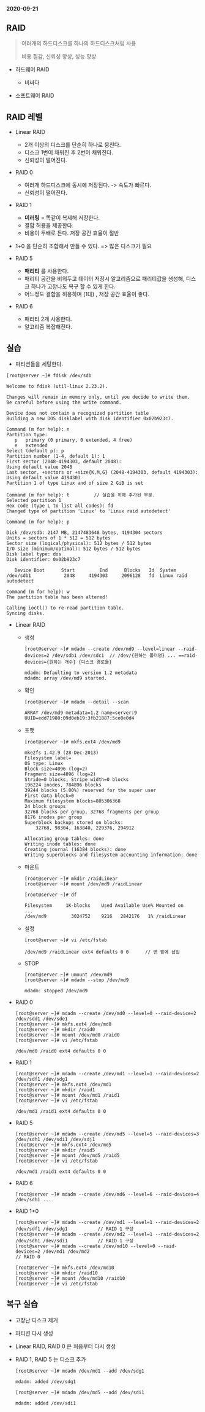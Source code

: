 #### 2020-09-21

## RAID

> 여러개의 하드디스크를 하나의 하드디스크처럼 사용
>
> 비용 절감, 신뢰성 향상, 성능 향상

* 하드웨어 RAID

  * 비싸다
* 소프트웨어 RAID



## RAID 레벨

* Linear RAID 
  * 2개 이상의 디스크를 단순히 하나로 뭉친다.
  * 디스크 1번이 채워진 후 2번이 채워진다. 
  * 신뢰성이 떨어진다.
* RAID 0
  * 여러개 하드디스크에 동시에 저장된다. -> 속도가 빠르다.
  * 신뢰성이 떨어진다.
* RAID 1
  * **미러링** = 똑같이 복제해 저장한다.
  * 결함 허용을 제공한다.
  * 비용이 두배로 든다. 저장 공간 효율이 절반
* 1+0 을 단순히 조합해서 만들 수 있다. => 많은 디스크가 필요

* RAID 5
  * **패리티** 를 사용한다.
  * 패리티 공간을 비워두고 데이터 저장시 알고리즘으로 패리티값을 생성해, 디스크 하나가 고장나도 복구 할 수 있게 한다. 
  * 어느정도 결함을 허용하며 (1대) , 저장 공간 효율이 좋다.
* RAID 6
  * 패리티 2개 사용한다.
  * 알고리즘 복잡해진다.

  

## 실습

* 파티션들을 세팅한다.

```
[root@server ~]# fdisk /dev/sdb

Welcome to fdisk (util-linux 2.23.2).

Changes will remain in memory only, until you decide to write them.
Be careful before using the write command.

Device does not contain a recognized partition table
Building a new DOS disklabel with disk identifier 0x02b923c7.

Command (m for help): n
Partition type:
   p   primary (0 primary, 0 extended, 4 free)
   e   extended
Select (default p): p
Partition number (1-4, default 1): 1
First sector (2048-4194303, default 2048): 
Using default value 2048
Last sector, +sectors or +size{K,M,G} (2048-4194303, default 4194303): 
Using default value 4194303
Partition 1 of type Linux and of size 2 GiB is set

Command (m for help): t			// 실습을 위해 추가된 부분.
Selected partition 1
Hex code (type L to list all codes): fd
Changed type of partition 'Linux' to 'Linux raid autodetect'

Command (m for help): p

Disk /dev/sdb: 2147 MB, 2147483648 bytes, 4194304 sectors
Units = sectors of 1 * 512 = 512 bytes
Sector size (logical/physical): 512 bytes / 512 bytes
I/O size (minimum/optimal): 512 bytes / 512 bytes
Disk label type: dos
Disk identifier: 0x02b923c7

   Device Boot      Start         End      Blocks   Id  System
/dev/sdb1            2048     4194303     2096128   fd  Linux raid autodetect

Command (m for help): w
The partition table has been altered!

Calling ioctl() to re-read partition table.
Syncing disks.
```

* Linear RAID

  * 생성

      ```
      [root@server ~]# mdadm --create /dev/md9 --level=linear --raid-devices=2 /dev/sdb1 /dev/sdc1	// /dev/{원하는 폴더명} ... ==raid-devices={원하는 개수} {디스크 경로들}

      mdadm: Defaulting to version 1.2 metadata
      mdadm: array /dev/md9 started.
      ```

  * 확인

    ```
    [root@server ~]# mdadm --detail --scan
    
    ARRAY /dev/md9 metadata=1.2 name=server:9 UUID=edd71980:09d0eb19:3fb21887:5ce0e0d4
    ```

  * 포맷

    ```
    [root@server ~]# mkfs.ext4 /dev/md9
    
    mke2fs 1.42.9 (28-Dec-2013)
    Filesystem label=
    OS type: Linux
    Block size=4096 (log=2)
    Fragment size=4096 (log=2)
    Stride=0 blocks, Stripe width=0 blocks
    196224 inodes, 784896 blocks
    39244 blocks (5.00%) reserved for the super user
    First data block=0
    Maximum filesystem blocks=805306368
    24 block groups
    32768 blocks per group, 32768 fragments per group
    8176 inodes per group
    Superblock backups stored on blocks: 
    	32768, 98304, 163840, 229376, 294912
    
    Allocating group tables: done                            
    Writing inode tables: done                            
    Creating journal (16384 blocks): done
    Writing superblocks and filesystem accounting information: done 
    ```

  * 마운트

    ```
    [root@server ~]# mkdir /raidLinear
    [root@server ~]# mount /dev/md9 /raidLinear
    
    [root@server ~]# df
    
    Filesystem     1K-blocks    Used Available Use% Mounted on
    ...
    /dev/md9         3024752    9216   2842176   1% /raidLinear
    ```

  * 설정

    ```
    [root@server ~]# vi /etc/fstab
    ```

    ```
    /dev/md9 /raidLinear ext4 defaults 0 0		// 맨 밑에 삽입
    ```

  * STOP

    ```
    [root@server ~]# umount /dev/md9
    [root@server ~]# mdadm --stop /dev/md9
    
    mdadm: stopped /dev/md9
    ```

* RAID 0

  ```
  [root@server ~]# mdadm --create /dev/md0 --level=0 --raid-device=2 /dev/sdd1 /dev/sde1
  [root@server ~]# mkfs.ext4 /dev/md0
  [root@server ~]# mkdir /raid0
  [root@server ~]# mount /dev/md0 /raid0
  [root@server ~]# vi /etc/fstab
  
  /dev/md0 /raid0 ext4 defaults 0 0
  ```

* RAID 1

  ```
  [root@server ~]# mdadm --create /dev/md1 --level=1 --raid-devices=2 /dev/sdf1 /dev/sdg1
  [root@server ~]# mkfs.ext4 /dev/md1
  [root@server ~]# mkdir /raid1
  [root@server ~]# mount /dev/md1 /raid1
  [root@server ~]# vi /etc/fstab
  
  /dev/md1 /raid1 ext4 defaults 0 0
  ```

* RAID 5

  ```
  [root@server ~]# mdadm --create /dev/md5 --level=5 --raid-devices=3 /dev/sdh1 /dev/sdi1 /dev/sdj1
  [root@server ~]# mkfs.ext4 /dev/md5
  [root@server ~]# mkdir /raid5
  [root@server ~]# mount /dev/md5 /raid5
  [root@server ~]# vi /etc/fstab
  
  /dev/md1 /raid1 ext4 defaults 0 0
  ```

* RAID 6

  ```
  [root@server ~]# mdadm --create /dev/md6 --level=6 --raid-devices=4 /dev/sdh1 ...
  ```

* RAID 1+0

  ```
  [root@server ~]# mdadm --create /dev/md1 --level=1 --raid-devices=2 /dev/sdf1 /dev/sdg1			// RAID 1 구성
  [root@server ~]# mdadm --create /dev/md2 --level=1 --raid-devices=2 /dev/sdh1 /dev/sdi1			// RAID 1 구성
  [root@server ~]# mdadm --create /dev/md10 --level=0 --raid-devices=2 /dev/md1 /dev/md2
  // RAID 0
  
  [root@server ~]# mkfs.ext4 /dev/md10
  [root@server ~]# mkdir /raid10
  [root@server ~]# mount /dev/md10 /raid10
  [root@server ~]# vi /etc/fstab
  ```

  

## 복구 실습

* 고장난 디스크 제거

* 파티션 다시 생성

  

* Linear RAID, RAID 0 은 처음부터 다시 생성

* RAID 1, RAID 5 는 디스크 추가

  ```
  [root@server ~]# mdadm /dev/md1 --add /dev/sdg1
  
  mdadm: added /dev/sdg1
  
  [root@server ~]# mdadm /dev/md5 --add /dev/sdi1
  
  mdadm: added /dev/sdi1
  ```

  




